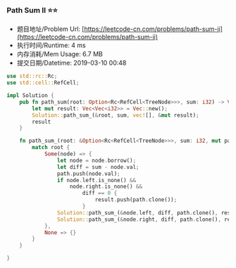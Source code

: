 
### Path Sum II :star::star:
- 题目地址/Problem Url: [https://leetcode-cn.com/problems/path-sum-ii](https://leetcode-cn.com/problems/path-sum-ii)
- 执行时间/Runtime: 4 ms 
- 内存消耗/Mem Usage: 6.7 MB
- 提交日期/Datetime: 2019-03-10 00:48

```rust
use std::rc::Rc;
use std::cell::RefCell;

impl Solution {
    pub fn path_sum(root: Option<Rc<RefCell<TreeNode>>>, sum: i32) -> Vec<Vec<i32>> {
        let mut result: Vec<Vec<i32>> = Vec::new();
        Solution::path_sum_(&root, sum, vec![], &mut result);
        result
    }

    fn path_sum_(root: &Option<Rc<RefCell<TreeNode>>>, sum: i32, mut path: Vec<i32>, result: &mut Vec<Vec<i32>>) {
        match root {
            Some(node) => {
                let node = node.borrow();
                let diff = sum - node.val;
                path.push(node.val);
                if node.left.is_none() &&
                    node.right.is_none() &&
                        diff == 0 {
                            result.push(path.clone());
                        }
                Solution::path_sum_(&node.left, diff, path.clone(), result);
                Solution::path_sum_(&node.right, diff, path.clone(), result);
            },
            None => {}
        }
    }

}

```
